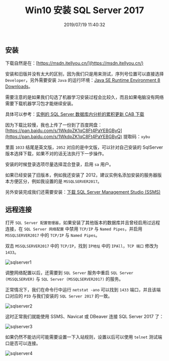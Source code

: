 ﻿---
title: "Win10 安装 SQL Server 2017"
date: "2019/07/19 11:40:32"
updated: "2020/02/11 13:53:37"
permalink: "win10-installs-sql-server-2017/"
categories:
 - [开发, 数据库, "SQL Server"]
---

## 安装

下载自然是在：[https://msdn.itellyou.cn/](https://msdn.itellyou.cn/)

安装和旧版并没有太大的区别，因为我们只是用来测试，序列号位置可以直接选择 `Developer`，另外需要安装 `Java` 的运行环境：[Java SE Runtime Environment 8 Downloads](https://www.oracle.com/technetwork/java/javase/downloads/jre8-downloads-2133155.html)。

需要注意的是如果我们勾选了机器学习安装过程会比较久，而且如果电脑没有网络需要下载机器学习包才能继续安装。

具体可以参考：[实例的 SQL Server 数据库内分析的累积更新 CAB 下载](https://docs.microsoft.com/zh-cn/sql/advanced-analytics/install/sql-ml-cab-downloads?view=sql-server-2017)

因为下载比较慢，我也上传了一份到了百度网盘：[https://pan.baidu.com/s/1WkdpZK1qC8Ft4PaYEBGByQ](https://pan.baidu.com/s/1WkdpZK1qC8Ft4PaYEBGByQ) 提取码：`xybu`

里面 `1033` 结尾是英文版，`2052` 对应的是中文版，可以针对自己安装的 SqlServer 版本选择下载，如果不对的话无法执行下一步操作。

安装的时候登录选项尽量选择混合登录，启用 `sa` 用户。

如果已经安装了旧版本，例如我还安装了 2012，建议实例名添加安装的服务器版本方便区分，例如我设置的是 `MSSQLSERVER2017`。

另外安装完成我们还需要安装：[下载 SQL Server Management Studio (SSMS)](https://docs.microsoft.com/zh-cn/sql/ssms/download-sql-server-management-studio-ssms?view=sql-server-2017)

## 远程连接

打开 `SQL Server 配置管理器`，如果安装了其他版本的数据库并且曾经启用过远程连接，在 `SQL Server 网络配置` 中禁用 `TCP/IP` 与 `Named Pipes`，并启用 `MSSQLSERVER2017` 中的 `TCP/IP` 与 `Named Pipes`。

双击 `MSSQLSERVER2017` 中的 `TCP/IP`，找到 `IP地址` 中的 `IPAll`，`TCP 端口` 修改为 `1433`。

![sqlserver1](https://hd2y.oss-cn-beijing.aliyuncs.com/sqlserver1_1563507669459.png)

调整网络配置以后，还需要到 `SQL Server` 服务中重启 `SQL Server (MSSQLSERVER)` 与 `SQL Server (MSSQLSERVER2017)` 的服务。

正常情况下，我们在命令行中运行 `netstat -ano` 可以找到 `1433` 端口，并且该端口对应的 `PID` 与我们安装的 `SQL Server 2017` 的一致。

![sqlserver2](https://hd2y.oss-cn-beijing.aliyuncs.com/sqlserver2_1563507669460.png)

这时正常我们就能使用 SSMS、Navicat 或 DBeaver 连接 SQL Server 2017 了：

![sqlserver3](https://hd2y.oss-cn-beijing.aliyuncs.com/sqlserver3_1563507669460.png)

如果仍然不能访问可能需要设置一下入站规则，设置以后可以使用 `telnet` 测试端口是否可以连接。

![sqlserver4](https://hd2y.oss-cn-beijing.aliyuncs.com/sqlserver4_1563507669459.png)
